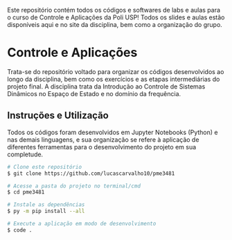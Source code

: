 Este repositório contém todos os códigos e softwares de labs e aulas para o curso de Controle e Aplicações da Poli USP! Todos os slides e aulas estão disponíveis aqui e no site da disciplina, bem como a organização do grupo.

# Controle e Aplicações

Trata-se do repositório voltado para organizar os códigos desenvolvidos ao longo da disciplina, bem como os exercícios e as etapas intermediárias do projeto final. A disciplina trata da Introdução ao Controle de Sistemas Dinâmicos no Espaço de Estado e no domínio da frequência.


## Instruções e Utilização

Todos os códigos foram desenvolvidos em Jupyter Notebooks (Python) e nas demais linguagens, e sua organização se refere à aplicação de diferentes ferramentas para o desenvolvimento do projeto em sua completude.

```bash
# Clone este repositório
$ git clone https://github.com/lucascarvalho10/pme3481

# Acesse a pasta do projeto no terminal/cmd
$ cd pme3481

# Instale as dependências
$ py -m pip install --all 

# Execute a aplicação em modo de desenvolvimento
$ code .
```
